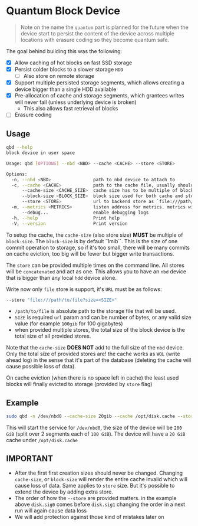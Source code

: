 # Quantum Block Device

> Note on the name the `quantum` part is planned for the future when the device start to persist the content of the device
across multiple locations with erasure coding so they become quantum safe.

The goal behind building this was the following:

- [x] Allow caching of hot blocks on fast SSD storage
- [x] Persist colder blocks to a slower storage `HDD`
  - [ ] Also store on remote storage
- [x] Support multiple persisted storage segments, which allows creating a device bigger than a single HDD available
- [x] Pre-allocation of cache and storage segments, which grantees writes will never fail (unless underlying device is broken)
  - This also allows fast retrieval of blocks
- [ ] Erasure coding

## Usage

```bash
qbd --help
block device in user space

Usage: qbd [OPTIONS] --nbd <NBD> --cache <CACHE> --store <STORE>

Options:
  -n, --nbd <NBD>                path to nbd device to attach to
  -c, --cache <CACHE>            path to the cache file, usually should reside on SSD storage
      --cache-size <CACHE_SIZE>  cache size has to be multiple of block-size [default: "10.0 GiB"]
      --block-size <BLOCK_SIZE>  block size used for both cache and storage [default: "1.0 MiB"]
      --store <STORE>            url to backend store as `file:///path/to/file?size=SIZE` accepts multiple stores, the total size of the disk is the total size of all stores provided
  -m, --metrics <METRICS>        listen address for metrics. metrics will be available at /metrics [default: 127.0.0.1:9000]
      --debug...                 enable debugging logs
  -h, --help                     Print help
  -V, --version                  Print version
```

To setup the cache, the `cache-size` (also store size) **MUST** be multiple of `block-size`. The `block-size` is by default `1mib``. This is the size of one commit operation to storage, so if it's too small, there will be many commits on cache eviction, too big will be fewer but bigger write transactions.

The `store` can be provided multiple times on the command line. All stores will be `concatenated` and act as one. This allows you to have an `nbd` device that is bigger than any local `hdd` device alone.

Write now only `file` store is support, it's `URL` must be as follows:

```bash
--store "file:///path/to/file?size=<SIZE>"
```

- `/path/to/file` is absolute path to the storage file that will be used.
- `SIZE` is required `url` param and can be number of bytes, or any valid size value (for example `100gib` for 100 gigabytes)
- when provided multiple stores, the total size of the block device is the total size of all provided stores.

Note that the `cache-size` **DOES NOT** add to the full size of the `nbd` device. Only the total size of provided stores are! the cache works as `WOL` (write ahead log) in the sense that it's part of the database (deleting the cache will cause possible loss of data).

On cache eviction (when there is no space left in cache) the least used blocks will finally evicted to storage (provided by `store` flag)

## Example

```bash
sudo qbd -n /dev/nbd0 --cache-size 20gib --cache /opt/disk.cache --store "file:///mnt/disk0/disk.sig0?size=100gib"  --store "file:///mnt/disk1/disk.sig1?size=100gib"
```

This will start the service for `/dev/nbd0`, the size of the device will be `200 GiB` (split over 2 segments each of `100 GiB`). The device will have a `20 GiB` cache under `/opt/disk.cache`

## IMPORTANT

- After the first first creation sizes should never be changed. Changing `cache-size`, or `block-size` will render the entire cache invalid which will cause loss of data. Same applies to `store` size. But it's possible to extend the device by adding extra store.
- The order of how the `--store` are provided matters. in the example above `disk.sig0` comes before `disk.sig1` changing the order in a next run will again cause data loss
- We will add protection against those kind of mistakes later on
